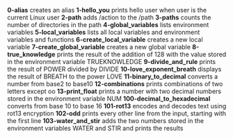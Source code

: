 **0-alias** creates an alias
**1-hello_you** prints hello user when user is the current Linux user
**2-path** adds /action to the /path
**3-paths** counts the number of directories in the path
**4-global_variables** lists environment variables
**5-local_variables** lists all local variables and environment variables and functions
**6-create_local_variable** creates a new local variable
**7-create_global_variable** creates a new global variable
**8-true_knowledge** prints the result of the addition of 128 with the value stored in the environment variable TRUEKNOWLEDGE
**9-divide_and_rule** prints the result of POWER divided by DIVIDE
**10-love_exponent_breath** displays the result of BREATH to the power LOVE
**11-binary_to_decimal** converts a number from base2 to base10
**12-combinations** prints combinations of two letters except oo
**13-print_float** prints a number with two decimal numbers stored in the environment variable NUM
**100-decimal_to_hexadecimal** converts from base 10 to base 16
**101-rot13** encodes and decodes text using rot13 encryption
**102-odd** prints every other line from the input, starting with the first line
**103-water_and_stir** adds the two numbers stored in the environment variables WATER and STIR and prints the results
